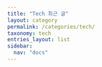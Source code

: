 ```yaml
---
title: "Tech 최근 글"
layout: category
permalink: /categories/tech/
taxonomy: tech
entries_layout: list
sidebar:
  nav: "docs"
---
```

